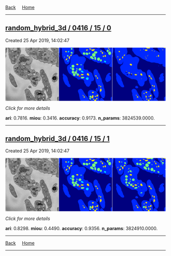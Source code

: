 
[Back](..)&nbsp;&nbsp;&nbsp;&nbsp;&nbsp;[Home](https://leapmanlab.github.io/snapshots)

---

<div class="summary"><a href="0"><h2>random_hybrid_3d / 0416 / 15 / 0</h2></a><p>Created 25 Apr 2019, 14:02:47
</p><a href="0"><img src="0/media/summary.png" align="center"></a><p>
<i>Click for more details</i>
</p></div>

**ari**: 0.7816. **miou**: 0.3416. **accuracy**: 0.9173. **n_params**: 3824539.0000. 

---

<div class="summary"><a href="1"><h2>random_hybrid_3d / 0416 / 15 / 1</h2></a><p>Created 25 Apr 2019, 14:02:47
</p><a href="1"><img src="1/media/summary.png" align="center"></a><p>
<i>Click for more details</i>
</p></div>

**ari**: 0.8298. **miou**: 0.4490. **accuracy**: 0.9356. **n_params**: 3824910.0000. 

---

[Back](..)&nbsp;&nbsp;&nbsp;&nbsp;&nbsp;[Home](https://leapmanlab.github.io/snapshots)

---